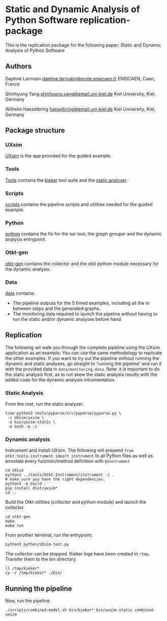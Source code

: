 # Static and Dynamic Analysis of Python Software replication-package

This is the replication package for the following paper:
Static and Dynamic Analysis of Python Software

## Authors

Daphné Larrivain
<daphne.larrivain@ecole.ensicaen.fr>
ENSICAEN, Caen, France

Shinhyung Yang
<shinhyung.yang@email.uni-kiel.de>
Kiel University, Kiel, Germany

Wilhelm Hasselbring
<hasselbring@email.uni-kiel.de>
Kiel University, Kiel, Germany

## Package structure

### UXsim

[UXsim](https://github.com/toruseo/UXsim) is the app provided for the guided example.

### Tools

[Tools](tools) contains the [kieker](tools/oceandsl-tools/) tool suite and the [static analyser](https://github.com/Misrobody/pyparse#).

### Scripts

[scripts](scripts) contains the pipeline scripts and utilities needed for the guided example.

### Python

[python](python) contains the fix for the sar tool, the graph grouper and the dynamic analysis entrypoint.

### Otkt-gen

[otkt-gen](otkt-gen) contains the collector and the otkt python module necessary for the dynamic analysis.

### Data

[data](data) contains:
 - The pipeline outputs for the 5 timed examples, including all the in between steps and the generated graphs.
 - The monitoring data required to launch the pipeline without having to run the static and/or dynamic analyses before hand.

## Replication

The following wil walk you through the complete pipeline using the UXsim application as an example. You can use the same methodology to replicate the other examples.
If you want to try out the pipeline without running the dynamic and static analyses, go straight to 'running the pipeline' and run it with the provided data in `data/monitoring-data`.
Note: it is important to do the static analysis first, as to not skew the static analysis results with the added code for the dynamic analysis intrumentation.

### Static Analysis

From the root, run the static analyzer.

```
time python3 tools/pyparse/src/pyparse/pyparse.py \
 -i UXsim/uxsim \
 -o bin/uxsim-static \
 -m both -e -v
```

### Dynamic analysis

Instrument and install UXsim. The following will prepend `from otkt.tools.instrument import instrument` to all Python files
as well as annotate every function/method definition with `@instrument`
  
```
cd UXsim
python3 ../tools/Otkt-Instrument/instrument -i .
# make sure you have the right dependencies.
python3 -m build .
pip install dist/uxsim*
cd ..
```

Build the Otkt utilities (collector and python module) and launch the collector.
```
cd otkt-gen
make
make run
```

From another terminal, run the entrypoint.
```
python3 python/UXsim-test.py
```

The collector can be stopped. Kieker logs have been created in `/tmp`. Transfer them to the bin directory.
```
ll /tmp/kieker*
cp -r /tmp/kieker* ./bin/
```

## Running the pipeline

Now, run the pipeline.

```
./scripts/combined-model.sh bin/kieker* bin/uxsim-static combined-uxsim
```

